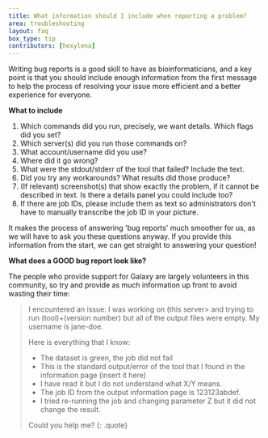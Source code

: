 ```yaml
---
title: What information should I include when reporting a problem?
area: troubleshooting
layout: faq
box_type: tip
contributors: [hexylena]
---
```


Writing bug reports is a good skill to have as bioinformaticians, and a key point is that you should include enough information from the first message to help the process of resolving your issue more efficient and a better experience for everyone.

**What to include**

1. Which commands did you run, precisely, we want details. Which flags did you set?
2. Which server(s) did you run those commands on?
3. What account/username did you use?
4. Where did it go wrong?
5. What were the stdout/stderr of the tool that failed? Include the text.
6. Did you try any workarounds? What results did those produce?
7. (If relevant) screenshot(s) that show exactly the problem, if it cannot be described in text. Is there a details panel you could include too?
8. If there are job IDs, please include them as text so administrators don't have to manually transcribe the job ID in your picture.

It makes the process of answering 'bug reports' much smoother for us, as we will have to ask you these questions anyway. If you provide this information from the start, we can get straight to answering your question!

**What does a GOOD bug report look like?**

The people who provide support for Galaxy are largely volunteers in this community, so try and provide as much information up front to avoid wasting their time:

> I encountered an issue: I was working on (this server> and trying to run (tool)+(version number) but all of the output files were empty. My username is jane-doe.
>
> Here is everything that I know:
>
> - The dataset is green, the job did not fail
> - This is the standard output/error of the tool that I found in the information page (insert it here)
> - I have read it but I do not understand what X/Y means.
> - The job ID from the output information page is 123123abdef.
> - I tried re-running the job and changing parameter Z but it did not change the result.
>
> Could you help me?
{: .quote}
